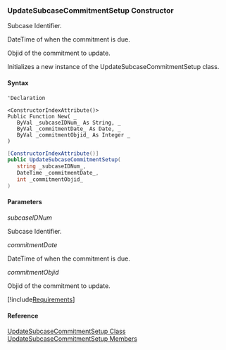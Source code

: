 ﻿### UpdateSubcaseCommitmentSetup Constructor

Subcase Identifier.

DateTime of when the commitment is due.

Objid of the commitment to update.

Initializes a new instance of the UpdateSubcaseCommitmentSetup class.

#### Syntax

```vbnet
'Declaration

<ConstructorIndexAttribute()>
Public Function New( _
   ByVal _subcaseIDNum_ As String, _
   ByVal _commitmentDate_ As Date, _
   ByVal _commitmentObjid_ As Integer _
)
```

```csharp
[ConstructorIndexAttribute()]
public UpdateSubcaseCommitmentSetup( 
   string _subcaseIDNum_,
   DateTime _commitmentDate_,
   int _commitmentObjid_
)
```

#### Parameters

_subcaseIDNum_

Subcase Identifier.

_commitmentDate_

DateTime of when the commitment is due.

_commitmentObjid_

Objid of the commitment to update.

[!include[Requirements](../partials/requirements.md)]

#### Reference

[UpdateSubcaseCommitmentSetup Class](FChoice.Toolkits.Clarify~FChoice.Toolkits.Clarify.Support.UpdateSubcaseCommitmentSetup.md)  
[UpdateSubcaseCommitmentSetup Members](FChoice.Toolkits.Clarify~FChoice.Toolkits.Clarify.Support.UpdateSubcaseCommitmentSetup_members.md)
